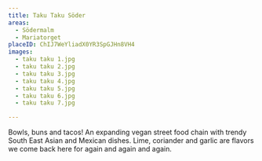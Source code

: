 ```yaml
---
title: Taku Taku Söder
areas:
  - Södermalm
  - Mariatorget
placeID: ChIJ7WeYliadX0YR3SpGJHn8VH4
images:
  - taku taku 1.jpg
  - taku taku 2.jpg
  - taku taku 3.jpg
  - taku taku 4.jpg
  - taku taku 5.jpg
  - taku taku 6.jpg
  - taku taku 7.jpg

---
```

Bowls, buns and tacos! An expanding vegan street food chain with trendy South East Asian and Mexican dishes. Lime, coriander and garlic are flavors we come back here for again and again and again.

